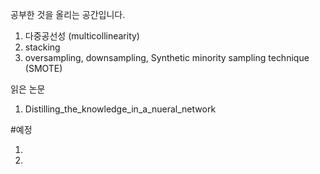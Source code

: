 공부한 것을 올리는 공간입니다.

1. 다중공선성 (multicollinearity)
2. stacking
3. oversampling, downsampling, Synthetic minority sampling technique (SMOTE)

읽은 논문

1. Distilling_the_knowledge_in_a_nueral_network


#예정

1. 

2. 

